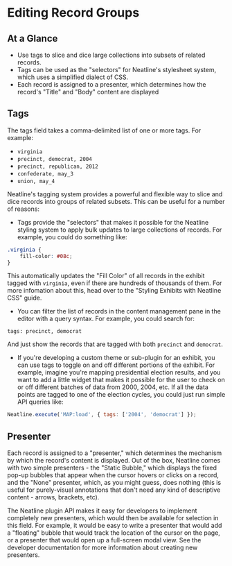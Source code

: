 # Editing Record Groups

## At a Glance

  - Use tags to slice and dice large collections into subsets of related records.
  - Tags can be used as the "selectors" for Neatline's stylesheet system, which uses a simplified dialect of CSS.
  - Each record is assigned to a presenter, which determines how the record's "Title" and "Body" content are displayed

## Tags

The tags field takes a comma-delimited list of one or more tags. For example:

  - `virginia`
  - `precinct, democrat, 2004`
  - `precinct, republican, 2012`
  - `confederate, may_3`
  - `union, may_4`

Neatline's tagging system provides a powerful and flexible way to slice and dice records into groups of related subsets. This can be useful for a number of reasons:

  - Tags provide the "selectors" that makes it possible for the Neatline styling system to apply bulk updates to large collections of records. For example, you could do something like:

  ```css
  .virginia {
      fill-color: #08c;
  }
  ```

  This automatically updates the "Fill Color" of all records in the exhibit tagged with `virginia`, even if there are hundreds of thousands of them. For more infomation about this, head over to the "Styling Exhibits with Neatline CSS" guide.

  - You can filter the list of records in the content management pane in the editor with a query syntax. For example, you could search for:

  `tags: precinct, democrat`

  And just show the records that are tagged with both `precinct` and `democrat`.

  - If you're developing a custom theme or sub-plugin for an exhibit, you can use tags to toggle on and off different portions of the exhibit. For example, imagine you're mapping presidential election results, and you want to add a little widget that makes it possible for the user to check on or off different batches of data from 2000, 2004, etc. If all the data points are tagged to one of the election cycles, you could just run simple API queries like:

  ```javascript
  Neatline.execute('MAP:load', { tags: ['2004', 'democrat'] });
  ```

## Presenter

Each record is assigned to a "presenter," which determines the mechanism by which the record's content is displayed. Out of the box, Neatline comes with two simple presenters - the "Static Bubble," which displays the fixed pop-up bubbles that appear when the cursor hovers or clicks on a record, and the "None" presenter, which, as you might guess, does nothing (this is useful for purely-visual annotations that don't need any kind of descriptive content - arrows, brackets, etc).

The Neatline plugin API makes it easy for developers to implement completely new presenters, which would then be available for selection in this field. For example, it would be easy to write a presenter that would add a "floating" bubble that would track the location of the cursor on the page, or a presenter that would open up a full-screen modal view. See the developer documentation for more information about creating new presenters.
